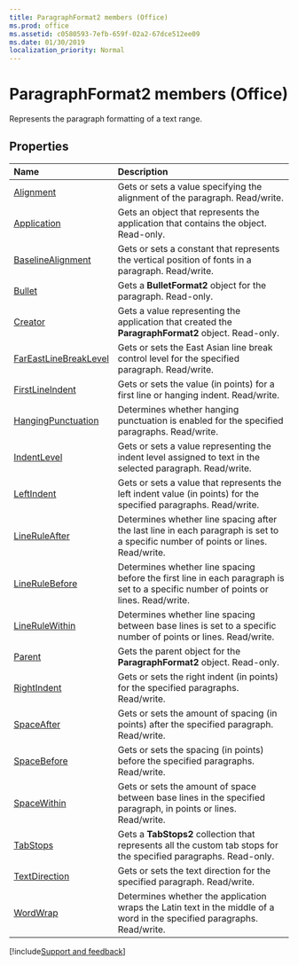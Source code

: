 ```yaml
---
title: ParagraphFormat2 members (Office)
ms.prod: office
ms.assetid: c0580593-7efb-659f-02a2-67dce512ee09
ms.date: 01/30/2019
localization_priority: Normal
---
```



# ParagraphFormat2 members (Office)

Represents the paragraph formatting of a text range.


## Properties

|Name|Description|
|:-----|:-----|
|[Alignment](../../Office.ParagraphFormat2.Alignment.md)|Gets or sets a value specifying the alignment of the paragraph. Read/write.|
|[Application](../../Office.ParagraphFormat2.Application.md)|Gets an object that represents the application that contains the object. Read-only.|
|[BaselineAlignment](../../Office.ParagraphFormat2.BaselineAlignment.md)|Gets or sets a constant that represents the vertical position of fonts in a paragraph. Read/write.|
|[Bullet](../../Office.ParagraphFormat2.Bullet.md)|Gets a **BulletFormat2** object for the paragraph. Read-only.|
|[Creator](../../Office.ParagraphFormat2.Creator.md)|Gets a value representing the application that created the **ParagraphFormat2** object. Read-only.|
|[FarEastLineBreakLevel](../../Office.ParagraphFormat2.FarEastLineBreakLevel.md)|Gets or sets the East Asian line break control level for the specified paragraph. Read/write.|
|[FirstLineIndent](../../Office.ParagraphFormat2.FirstLineIndent.md)|Gets or sets the value (in points) for a first line or hanging indent. Read/write.|
|[HangingPunctuation](../../Office.ParagraphFormat2.HangingPunctuation.md)|Determines whether hanging punctuation is enabled for the specified paragraphs. Read/write.|
|[IndentLevel](../../Office.ParagraphFormat2.IndentLevel.md)|Gets or sets a value representing the indent level assigned to text in the selected paragraph. Read/write.|
|[LeftIndent](../../Office.ParagraphFormat2.LeftIndent.md)|Gets or sets a value that represents the left indent value (in points) for the specified paragraphs. Read/write.|
|[LineRuleAfter](../../Office.ParagraphFormat2.LineRuleAfter.md)|Determines whether line spacing after the last line in each paragraph is set to a specific number of points or lines. Read/write.|
|[LineRuleBefore](../../Office.ParagraphFormat2.LineRuleBefore.md)|Determines whether line spacing before the first line in each paragraph is set to a specific number of points or lines. Read/write.|
|[LineRuleWithin](../../Office.ParagraphFormat2.LineRuleWithin.md)|Determines whether line spacing between base lines is set to a specific number of points or lines. Read/write.|
|[Parent](../../Office.ParagraphFormat2.Parent.md)|Gets the parent object for the **ParagraphFormat2** object. Read-only.|
|[RightIndent](../../Office.ParagraphFormat2.RightIndent.md)|Gets or sets the right indent (in points) for the specified paragraphs. Read/write.|
|[SpaceAfter](../../Office.ParagraphFormat2.SpaceAfter.md)|Gets or sets the amount of spacing (in points) after the specified paragraph. Read/write.|
|[SpaceBefore](../../Office.ParagraphFormat2.SpaceBefore.md)|Gets or sets the spacing (in points) before the specified paragraphs. Read/write.|
|[SpaceWithin](../../Office.ParagraphFormat2.SpaceWithin.md)|Gets or sets the amount of space between base lines in the specified paragraph, in points or lines. Read/write.|
|[TabStops](../../Office.ParagraphFormat2.TabStops.md)|Gets a **TabStops2** collection that represents all the custom tab stops for the specified paragraphs. Read-only.|
|[TextDirection](../../Office.ParagraphFormat2.TextDirection.md)|Gets or sets the text direction for the specified paragraph. Read/write.|
|[WordWrap](../../Office.ParagraphFormat2.WordWrap.md)|Determines whether the application wraps the Latin text in the middle of a word in the specified paragraphs. Read/write.|

[!include[Support and feedback](~/includes/feedback-boilerplate.md)]
